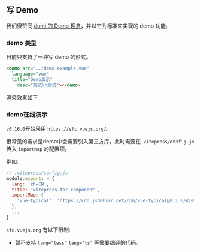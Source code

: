 ## 写 Demo

我们很赞同 [dumi 的 Demo 理念](https://d.umijs.org/zh-CN/guide/demo-principle)，并以它为标准来实现的 demo 功能。

### demo 类型

目前只支持了一种写 demo 的形式。

```md
<demo src="../demo-example.vue"
  language="vue"
  title="Demo演示"
    desc="测试\n测试"></demo>
```

渲染效果如下
<demo src="../demo-example.vue"
  language="vue"
  title="Demo演示"
  desc="测试\n测试\nsadasds">
</demo>

### demo在线演示
`v0.16.0`开始采用 `https://sfc.vuejs.org/`。

很常见的需求是demo中会需要引入第三方库，此时需要在`.vitepress/config.js`传入 `importMap` 的配置项。

例如: 
```js
// .vitepress/config.js
module.exports = {
  lang: 'zh-CN',
  title: 'vitepress-for-component',
  importMap: {
    'vue-typical': 'https://cdn.jsdelivr.net/npm/vue-typical@2.1.0/dist/vue-typical.es.min.js'
  },
  ...
}
```

`sfc.vuejs.org` 有以下限制:
- 暂不支持 `lang="less"` `lang="ts"` 等需要编译的代码。
